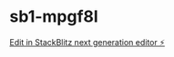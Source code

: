# sb1-mpgf8l

[Edit in StackBlitz next generation editor ⚡️](https://stackblitz.com/~/github.com/alluerjunenayeake/sb1-mpgf8l)
